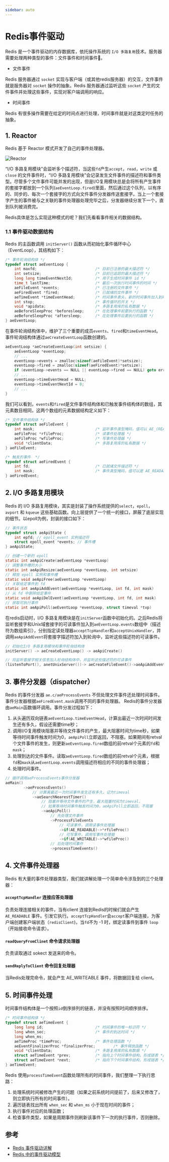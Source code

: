 ```yaml
---
sidebar: auto
---
```


# Redis事件驱动
Redis 是一个事件驱动的内存数据库，依托操作系统的 `I/O 多路复用`技术。服务器需要处理两种类型的事件：文件事件和时间事件。
- 文件事件

Redis 服务器通过 `socket` 实现与客户端（或其他redis服务器）的交互，文件事件就是服务器对 `socket` 操作的抽象。Redis 服务器通过监听这些 `socket` 产生的文件事件并处理这些事件，实现对客户端调用的响应。

- 时间事件

Redis 有很多操作需要在给定的时间点进行处理，时间事件就是对这类定时任务的抽象。

## 1. Reactor
Redis 基于 Reactor 模式开发了自己的事件处理器。

![Reactor](./images/Reactor.png)

“I/O 多路复用模块”会监听多个描述符，当这些`fd`产生`accept`，`read`，`write` 或 `close` 的文件事件时，“I/O 多路复用模块”会记录发生文件事件的描述符和事件类型。尽管多个文件事件可能并发的出现，但是I/O复用模块总是会将所有产生事件的套接字都放到一个队列(`aeEventLoop.fired`)里面，然后通过这个队列，以有序的、同步的、每次一个套接字的方式向文件事件分发器传送套接字。当上一个套接字产生的事件被与之关联的事件处理器处理完毕之后，分发器继续分发下一个，直到队列被消费完。

Redis具体是怎么实现这种模式的呢？我们先看看事件相关的数据结构。

### 1.1 事件驱动数据结构
Redis 的主函数调用 `initServer()` 函数从而初始化事件循环中心（EventLoop），其结构如下：
```c
/* 事件轮询结构体 */
typedef struct aeEventLoop {
    int maxfd;                          /* 目前已注册的最大描述符 */
    int setsize;                        /* 目前已追踪的最大描述符 */
    long long timeEventNextId;          /* 用于生成时间事件 id */
    time_t lastTime;                    /* 最后一次执行时间事件的时间 */
    aeFileEvent *events;                /* 已注册的文件事件 */
    aeFiredEvent *fired;                /* 已就绪的文件事件 */
    aeTimeEvent *timeEventHead;         /* 时间事件表头，新的时间事件加入到时间事件链表的表头 */
    int stop;                           /* 事件循环的开关 */
    void *apidata;                      /* 多路复用库的私有数据 */
    aeBeforeSleepProc *beforesleep;     /* 在处理事件前要执行的函数 */
    aeBeforeSleepProc *aftersleep;      /* 在处理事件后要执行的函数 */
} aeEventLoop;
```
在事件轮询结构体中，维护了三个重要的成员`events`、`fired`和`timeEventHead`。事件轮询结构体通过`aeCreateEventLoop`函数创建的。
```c
aeEventLoop *aeCreateEventLoop(int setsize) {
    aeEventLoop *eventLoop;
    // ...
    eventLoop->events = zmalloc(sizeof(aeFileEvent)*setsize);
    eventLoop->fired = zmalloc(sizeof(aeFiredEvent)*setsize);
    if (eventLoop->events == NULL || eventLoop->fired == NULL) goto err;
    // ...
    eventLoop->timeEventHead = NULL;
    eventLoop->timeEventNextId = 0;
    // ...
}
```

我们可以看到，`events`和`fired`是文件事件结构体和已触发事件结构体的数组，其元素数目相同，这两个数组的元素数据结构定义如下：
```c
/* 文件事件结构体 */
typedef struct aeFileEvent {
    int mask;                           /* 监听事件类型掩码，值可以 AE_(READABLE|WRITABLE|BARRIER) */
    aeFileProc *rfileProc;              /* 读事件处理器 */
    aeFileProc *wfileProc;              /* 写事件处理器 */
    void *clientData;                   /* 多路复用库的私有数据 */
} aeFileEvent;

/* 触发的事件  */
typedef struct aeFiredEvent {
    int fd;                             /* 已就绪文件描述符 */
    int mask;                           /* 事件类型掩码，值可以是 AE_READABLE 或 AE_WRITABLE，或者是两者的或 */
} aeFiredEvent;
```

## 2. I/O 多路复用模块
Redis 的 I/O 多路复用模块，其实是封装了操作系统提供的`select`，`epoll`，`avport` 和 `kqueue` 这些基础函数。向上层提供了一个统一的接口，屏蔽了底层实现的细节。以epoll为例，封装的接口如下：
```c
// 事件状态
typedef struct aeApiState {
    int epfd; // epoll_event 实例描述符
    struct epoll_event *events; // 事件槽
} aeApiState;

// 创建一个新的 epoll 
static int aeApiCreate(aeEventLoop *eventLoop)
// 调整事件槽的大小
static int aeApiResize(aeEventLoop *eventLoop, int setsize)
// 释放 epoll 实例和事件槽
static void aeApiFree(aeEventLoop *eventLoop)
// 关联给定事件到 fd
static int aeApiAddEvent(aeEventLoop *eventLoop, int fd, int mask)
// 从 fd 中删除给定事件
static void aeApiDelEvent(aeEventLoop *eventLoop, int fd, int mask)
// 获取可执行事件
static int aeApiPoll(aeEventLoop *eventLoop, struct timeval *tvp)
```
在redis启动时，I/O 多路复用模块是在`initServer`函数中初始化的。之后Redis将监听套接字和Unix域套接字的可读事件加入到`aeEventLoop.events`数组中（描述符为数组索引），分别指定读处理器`acceptTcpHandler`和`acceptUnixHandler`，并调用`aeApiAddEvent`将套接字描述符加入到轮询中，监听这些描述符的可读事件。

```c
// 初始化I/O 多路复用模块和事件轮询结构体
initServer() -> aeCreateEventLoop() -> aeApiCreate()

// 将监听套接字相关信息加入轮询结构体中，并监听这些描述符的可读事件
(listenToPort(), anetUnixServer())-> aeCreateFileEvent()->aeApiAddEvent()
```

## 3. 事件分发器（dispatcher）
Redis 的事件分发器 `ae.c/aeProcessEvents` 不但处理文件事件还处理时间事件。事件分发器根据`aeFiredEvent.mask`调用不同的事件处理器。
Redis的事件分发器由`aeMain`函数循环调用。事件分发过程如下：
1. 从头遍历双向链表`aeEventLoop.timeEventHead`，计算出最近一次时间时间发生还有多久，假设还需要time秒；
2. 调用I/O复用模块阻塞并等待文件事件的产生，最大阻塞时间为time秒，如果等待时间事件触发时间为0，`aeApiPoll`立即返回，不阻塞。如果期间有retval个文件事件的发生，则更新`aeEventLoop.fired`数组的前retval个元素的`fd`和`mask`；
3. 处理到达的文件事件。读取`aeEventLoop.fired`数组的前retval个元素，根据`fd`和`mask`从`aeEventLoop.events`调用描述符相应的不同的事件处理器；
4. 处理时间事件。

```c
// 循环调用aeProcessEvents事件分发器
aeMain()
        ->aeProcessEvents()                                     
            // 计算离最近一次时间事件发生还有多久，记为timeval
            ->aeSearchNearestTimer()                
                // 阻塞并等待文件事件的产生，最大阻塞时间为timeval，
                // 如果等待时间事件触发时间为0，aeApiPoll立即返回，不阻塞
                ->aeApiPoll()
                    // 先处理文件事件
                    ->ProcessFileEvents
                        // 可读事件，调用读事件处理器
                        ->if(AE_READABLE)->*rfileProc()
                        // 可写事件，调用写事件处理器
                        ->if(AE_WRITABLE)->*wfileProc()
                    // 后处理时间事件
                    ->processTimeEvents()
```

## 4. 文件事件处理器
Redis 有大量的事件处理器类型，我们就讲解处理一个简单命令涉及到的三个处理器：

#### `acceptTcpHandler` 连接应答处理器
负责处理连接相关的事件，当有client 连接到Redis的时候们就会产生 `AE_READABLE` 事件。引发它执行。`acceptTcpHandler`会`accept`客户端连接，为客户端创建客户端状态（`redisClient`)，当`fd`不为 -1 时，绑定读事件到事件 `loop` （开始接收命令请求）。

#### `readQueryFromClinet` 命令请求处理器
负责读取通过 sokect 发送来的命令。

#### `sendReplyToClient` 命令回复处理器
当Redis处理完命令，就会产生 AE_WRITEABLE 事件，将数据回复给 client。

## 5. 时间事件处理
时间事件结构体是一个按照`id`倒序排列的链表，并没有按照时间顺序排序。
```c
/* 时间事件结构体 */
typedef struct aeTimeEvent {
    long long id;                       /* 时间事件的唯一标识符 */
    long when_sec;                      /* 事件的到达时间 */
    long when_ms;
    aeTimeProc *timeProc;               /* 事件处理函数 */
    aeEventFinalizerProc *finalizerProc;        /* 事件释放函数 */
    void *clientData;                   /* 多路复用库的私有数据 */
    struct aeTimeEvent *prev;           /* 指向上个时间事件结构，形成链表 */
    struct aeTimeEvent *next;           /* 指向下个时间事件结构，形成链表 */
} aeTimeEvent;
```
Redis 使用`processTimeEvent`函数处理所有的时间事件，我们整理一下执行思路：
1. 处理系统时间被修改产生的问题（如果之前系统时间提前了，后来又修改了，则立即执行所有的时间事件）。
2. 遍历链表找出所有 `when_sec` 和 `when_ms` 小于现在时间的事件；
3. 执行事件对应的处理函数；
4. 检查事件类型，如果是周期事件则刷新该事件下一次的执行事件，否则删除。


## 参考
- [Redis 事件驱动详解](http://wiki.jikexueyuan.com/project/redis/event-driven.html)
- [Redis 中的事件驱动模型](https://xilidou.com/2018/03/22/redis-event/)